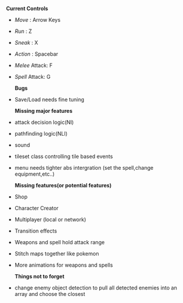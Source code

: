 **Current Controls**
  - *Move* : Arrow Keys
  - *Run* : Z
  - *Sneak* : X
  - *Action* : Spacebar
  - *Melee* Attack: F
  - *Spell* Attack: G

      **Bugs**  
 - Save/Load needs fine tuning

      **Missing major features**
 - attack decision logic(NI)
 - pathfinding logic(NLI)
 - sound
 - tileset class controlling tile based events
 - menu needs tighter abs intergration (set the spell,change equipment,etc..)

      **Missing features(or potential features)**
  - Shop
  - Character Creator
  - Multiplayer (local or network)
  - Transition effects
  - Weapons and spell hold attack range
  - Stitch maps together like pokemon
  - More animations for weapons and spells

      **Things not to forget**
  - change enemy object detection to pull all detected enemies into an array and choose the closest